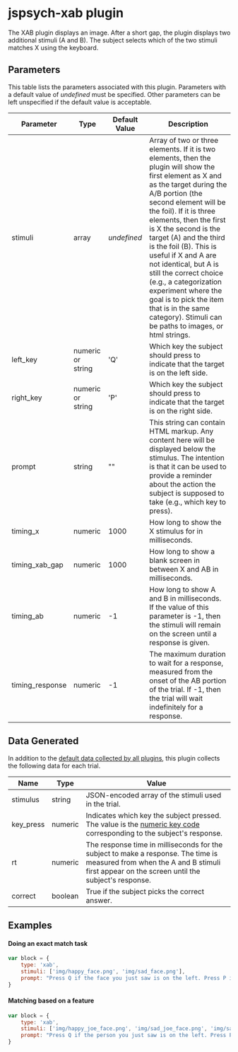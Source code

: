# jspsych-xab plugin

The XAB plugin displays an image. After a short gap, the plugin displays two additional stimuli (A and B). The subject selects which of the two stimuli matches X using the keyboard.

## Parameters

This table lists the parameters associated with this plugin. Parameters with a default value of *undefined* must be specified. Other parameters can be left unspecified if the default value is acceptable.

Parameter | Type | Default Value | Description
----------|------|---------------|------------
stimuli | array | *undefined* | Array of two or three elements. If it is two elements, then the plugin will show the first element as X and as the target during the A/B portion (the second element will be the foil). If it is three elements, then the first is X the second is the target (A) and the third is the foil (B). This is useful if X and A are not identical, but A is still the correct choice (e.g., a categorization experiment where the goal is to pick the item that is in the same category). Stimuli can be paths to images, or html strings.
left_key | numeric or string | 'Q' | Which key the subject should press to indicate that the target is on the left side.
right_key | numeric or string | 'P' | Which key the subject should press to indicate that the target is on the right side.
prompt | string | "" | This string can contain HTML markup. Any content here will be displayed below the stimulus. The intention is that it can be used to provide a reminder about the action the subject is supposed to take (e.g., which key to press).
timing_x | numeric | 1000 | How long to show the X stimulus for in milliseconds.
timing_xab_gap | numeric | 1000 | How long to show a blank screen in between X and AB in milliseconds.
timing_ab | numeric | -1 | How long to show A and B in milliseconds. If the value of this parameter is -1, then the stimuli will remain on the screen until a response is given.
timing_response | numeric | -1 | The maximum duration to wait for a response, measured from the onset of the AB portion of the trial. If -1, then the trial will wait indefinitely for a response.

## Data Generated

In addition to the [default data collected by all plugins](overview#datacollectedbyplugins), this plugin collects the following data for each trial.

Name | Type | Value
-----|------|------
stimulus | string | JSON-encoded array of the stimuli used in the trial.
key_press | numeric | Indicates which key the subject pressed. The value is the [numeric key code](http://www.cambiaresearch.com/articles/15/javascript-char-codes-key-codes) corresponding to the subject's response.
rt | numeric | The response time in milliseconds for the subject to make a response. The time is measured from when the A and B stimuli first appear on the screen until the subject's response.
correct | boolean | True if the subject picks the correct answer.

## Examples

#### Doing an exact match task

```javascript
var block = {
	type: 'xab',
	stimuli: ['img/happy_face.png', 'img/sad_face.png'],
	prompt: "Press Q if the face you just saw is on the left. Press P if the face you just saw is on the right."
}
```

#### Matching based on a feature

```javascript
var block = {
	type: 'xab',
	stimuli: ['img/happy_joe_face.png', 'img/sad_joe_face.png', 'img/sad_fred_face.png'],
	prompt: "Press Q if the person you just saw is on the left. Press P if the person you just saw is on the right."
}
```
